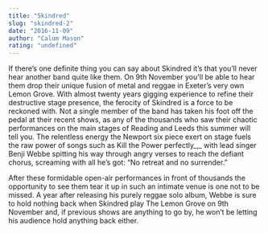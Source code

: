 ```yaml
---
title: "Skindred"
slug: "skindred-2"
date: "2016-11-09"
author: "Calum Mason"
rating: "undefined"
---
```


If there’s one definite thing you can say about Skindred it’s that you’ll never hear another band quite like them. On 9th November you'll be able to hear them drop their unique fusion of metal and reggae in Exeter’s very own Lemon Grove. With almost twenty years gigging experience to refine their destructive stage presence, the ferocity of Skindred is a force to be reckoned with. Not a single member of the band has taken his foot off the pedal at their recent shows, as any of the thousands who saw their chaotic performances on the main stages of Reading and Leeds this summer will tell you. The relentless energy the Newport six piece exert on stage fuels the raw power of songs such as Kill the Power perfectly_,_ with lead singer Benji Webbe spitting his way through angry verses to reach the defiant chorus, screaming with all he’s got: “No retreat and no surrender.”

After these formidable open-air performances in front of thousands the opportunity to see them tear it up in such an intimate venue is one not to be missed. A year after releasing his purely reggae solo album, Webbe is sure to hold nothing back when Skindred play The Lemon Grove on 9th November and, if previous shows are anything to go by, he won’t be letting his audience hold anything back either.
